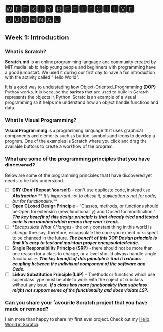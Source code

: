 # 🆆🅴🅴🅺🅻🆈 🆁🅴🅵🅻🅴🅲🆃🅸🆅🅴 🅹🅾🆄🆁🅽🅰🅻
## Week 1: **Introduction**
### What is Scratch?
**Scratch.mit** is an online programming language and community created by MIT media lab to help young people and beginners with programming have a good jumpstart.
We used it during our first day to have a fun introduction with the activity called "Hello World".

It is a good way to understading how Object-Oriented_Programming **(OOP)** Python works.  It is because the **sprites** that are used to build in Scratch represents the objects in Python.  Scratc is an example of a visual programming so it helps me understand how an object handle functions and data.

### What is Visual Programming?
**Visual Programming** is a programming language that uses graphical components and elements such as button, symbols and icons to develop a program. One of the examples is Scratch where you click and drag the available buttons to create a workflow of the program.

### What are some of the programming principles that you have discovered?
Below are some of the programming principles that I have discovered yet needs to be fully understood.
- [ ] **DRY (Don't Repeat Yourself)** - don't use duplicate code, instead use **_Abstraction_**
     ** _It’s important not to abuse it, duplication is not for code, but for functionality._**
- [ ] **Open CLosed Design Principle** - “Classes, methods, or functions should be Open for extension (new functionality) and Closed for modification.”
      **_The key benefit of this design principle is that already tried and tested code is not touched which means they won’t break._**
- [ ] **Encapsulate What CHanges* - the only constant thing in this world is _change_ they say, therefore, encapsulate the code you expect or suspect to be changed in the future. **_The benefit of this OOP Design principle is that It’s easy to test and maintain proper encapsulated code._**
- [ ] **Single Responsibility Principle (SRP)** - there should not be more than one reason for a class to change, or a level should always handle single functionality.
     **_The key benefit of this principle is that it reduces coupling between the individual component of the software and Code._**
- [ ] **Liskov Substitution Principle (LSP)** - Tmethods or functions which use superclass type must be able to work with the object of subclass without any issue.
      **_If a class has more functionality than subclass might not support some of the functionality and does violate LSP._**
      
### Can you share your favourite Scratch project that you have made or remixed?
I am more than happy to share my first ever project. Check out my [Hello World in Scratch](https://scratch.mit.edu/projects/718084602).
